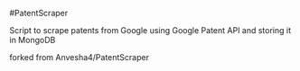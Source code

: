 #PatentScraper

Script to scrape patents from Google using Google Patent API and storing it in MongoDB

forked from Anvesha4/PatentScraper